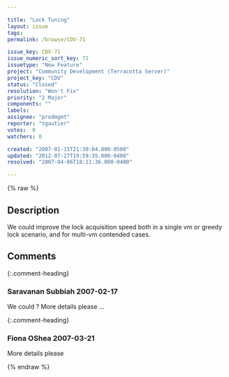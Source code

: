 ```yaml
---

title: "Lock Tuning"
layout: issue
tags: 
permalink: /browse/CDV-71

issue_key: CDV-71
issue_numeric_sort_key: 71
issuetype: "New Feature"
project: "Community Development (Terracotta Server)"
project_key: "CDV"
status: "Closed"
resolution: "Won't Fix"
priority: "2 Major"
components: ""
labels: 
assignee: "prodmgmt"
reporter: "tgautier"
votes:  0
watchers: 0

created: "2007-01-15T21:30:04.000-0500"
updated: "2012-07-27T19:59:35.000-0400"
resolved: "2007-04-06T18:11:36.000-0400"

---
```




{% raw %}



## Description

<div markdown="1" class="description">

We could improve the lock acquisition speed both in a single vm or greedy lock scenario, and for multi-vm contended cases.  

</div>

## Comments


{:.comment-heading}
### **Saravanan Subbiah** <span class="date">2007-02-17</span>

<div markdown="1" class="comment">

We could ? More details please ...

</div>


{:.comment-heading}
### **Fiona OShea** <span class="date">2007-03-21</span>

<div markdown="1" class="comment">

More details please

</div>



{% endraw %}
